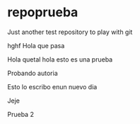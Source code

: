 # repoprueba
Just another test repository to play with git

hghf
Hola que pasa

Hola quetal 
hola esto es una prueba

Probando autoria

Esto lo escribo enun nuevo dia

Jeje

Prueba 2
